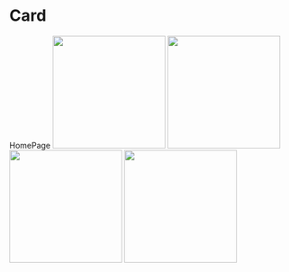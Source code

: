 # Card
HomePage
<img src="https://i.imgur.com/JEGIcZr.jpg" width="200px" >
<img src="https://i.imgur.com/LRRcVS3.jpg" width="200px" >
<img src="https://i.imgur.com/y1HUenM.jpg" width="200px" >
<img src="https://i.imgur.com/JP2tFwn.gif" width="200px" >
